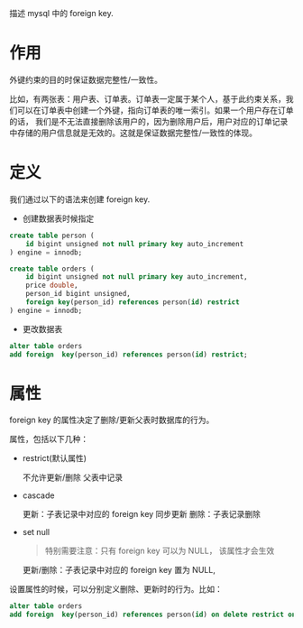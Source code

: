 描述 mysql 中的 foreign key.

# 作用

外键约束的目的时保证数据完整性/一致性。

比如，有两张表：用户表、订单表。订单表一定属于某个人，基于此约束关系，我们可以在订单表中创建一个外键，指向订单表的唯一索引。如果一个用户存在订单的话，
我们是不无法直接删除该用户的，因为删除用户后，用户对应的订单记录中存储的用户信息就是无效的。这就是保证数据完整性/一致性的体现。


# 定义

我们通过以下的语法来创建 foreign key.

- 创建数据表时候指定

```sql
create table person (
    id bigint unsigned not null primary key auto_increment
) engine = innodb;

create table orders (
    id bigint unsigned not null primary key auto_increment,
    price double,
    person_id bigint unsigned,
    foreign key(person_id) references person(id) restrict
) engine = innodb;
```

- 更改数据表

```sql
alter table orders
add foreign  key(person_id) references person(id) restrict;
```

# 属性

foreign key 的属性决定了删除/更新父表时数据库的行为。

属性，包括以下几种：
- restrict(默认属性)
  
    不允许更新/删除 父表中记录

- cascade

    更新：子表记录中对应的 foreign key 同步更新
    删除：子表记录删除
  
- set null
    
    > 特别需要注意：只有 foreign key 可以为 NULL， 该属性才会生效
  
    更新/删除：子表记录中对应的 foreign key 置为 NULL,

设置属性的时候，可以分别定义删除、更新时的行为。比如：
```sql
alter table orders
add foreign  key(person_id) references person(id) on delete restrict on update cascade;
```